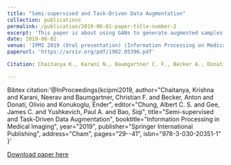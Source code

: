 ```yaml
---
title: "Semi-supervised and Task-Driven Data Augmentation"
collection: publications
permalink: /publication/2019-06-01-paper-title-number-2
excerpt: 'This paper is about using GANs to generate augmented samples that are optimal for the task performance (segmentation here).'
date: 2019-06-02
venue: 'IPMI 2019 (Oral presentation) (Information Processing on Medical Imaging)'
paperurl: 'https://arxiv.org/pdf/1902.05396.pdf'

Citation: Chaitanya K., Karani N., Baumgartner C. F., Becker A., Donati O. and E. Konukoglu 2019. "Semi-supervised and Task-Driven Data Augmentation." arXiv preprint arXiv:1902.05396.

---
```


Bibtex citation:'@InProceedings{kcipmi2019, author="Chaitanya, Krishna and Karani, Neerav and Baumgartner, Christian F. and Becker, Anton and Donati, Olivio and Konukoglu, Ender", editor="Chung, Albert C. S. and Gee, James C. and Yushkevich, Paul A. and Bao, Siqi", title="Semi-supervised and Task-Driven Data Augmentation", booktitle="Information Processing in Medical Imaging",
year="2019",
publisher="Springer International Publishing",
address="Cham",
pages="29--41",
isbn="978-3-030-20351-1"
}'



[Download paper here](https://arxiv.org/abs/1902.05396.pdf)

